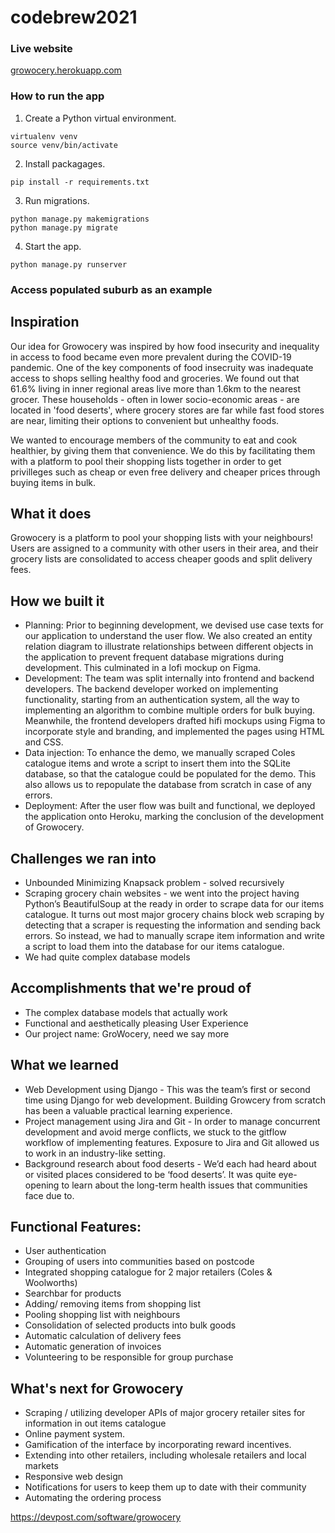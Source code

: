 # codebrew2021

### Live website
[growocery.herokuapp.com](growocery.herokuapp.com)

### How to run the app
1. Create a Python virtual environment.
```
virtualenv venv
source venv/bin/activate
```
2. Install packagages. 
```
pip install -r requirements.txt
```
3. Run migrations.
```
python manage.py makemigrations
python manage.py migrate
```
4. Start the app.
```
python manage.py runserver
```

### Access populated suburb as an example




## Inspiration
Our idea for Growocery was inspired by how food insecurity and inequality in access to food became even more prevalent during the COVID-19 pandemic. One of the key components of food insecruity was inadequate access to shops selling healthy food and groceries. We found out that 61.6%  living in inner regional areas live more than 1.6km to the nearest grocer. These households - often in lower socio-economic areas - are located in 'food deserts', where grocery stores are far while fast food stores are near, limiting their options to convenient but unhealthy foods.

We wanted to encourage members of the community to eat and cook healthier, by giving them that convenience. We do this by facilitating them with a platform to pool their shopping lists together in order to get privilleges such as cheap or even free delivery and cheaper prices through buying items in bulk.

## What it does
Growocery is a platform to pool your shopping lists with your neighbours! Users are assigned to a community with other users in their area, and their grocery lists are consolidated to access cheaper goods and split delivery fees. 

## How we built it
- Planning: Prior to beginning development, we devised use case texts for our application to understand the user flow. We also created an entity relation diagram to illustrate relationships between different objects in the application to prevent frequent database migrations during development. This culminated in a lofi mockup on Figma. 
- Development: The team was split internally into frontend and backend developers. The backend developer worked on implementing functionality, starting from an authentication system, all the way to implementing an algorithm to combine multiple orders for bulk buying. Meanwhile, the frontend developers drafted hifi mockups using Figma to incorporate style and branding, and implemented the pages using HTML and CSS. 
- Data injection: To enhance the demo, we manually scraped Coles catalogue items and wrote a script to insert them into the SQLite database, so that the catalogue could be populated for the demo. This also allows us to repopulate the database from scratch in case of any errors.
- Deployment: After the user flow was built and functional, we deployed the application onto Heroku, marking the conclusion of the development of Growocery. 

## Challenges we ran into
- Unbounded Minimizing Knapsack problem - solved recursively
- Scraping grocery chain websites - we went into the project having Python’s BeautifulSoup at the ready in order to scrape data for our items catalogue. It turns out most major grocery chains block web scraping by detecting that a scraper is requesting the information and sending back errors. So instead, we had to manually scrape item information and write a script to load them into the database for our items catalogue.
- We had quite complex database models

## Accomplishments that we're proud of
- The complex database models that actually work
- Functional and aesthetically pleasing User Experience 
- Our project name: GroWocery, need we say more

## What we learned
-  Web Development using Django - This was the team’s first or second time using Django for web development. Building Growcery from scratch has been a valuable practical learning experience. 
- Project management using Jira and Git - In order to manage concurrent development and avoid merge conflicts, we stuck to the gitflow workflow of implementing features. Exposure to Jira and Git allowed us to work in an industry-like setting. 
- Background research about food deserts - We’d each had heard about or visited places considered to be ‘food deserts’. It was quite eye-opening to learn about the long-term health issues that communities face due to.

## Functional Features:
- User authentication
- Grouping of users into communities based on postcode
- Integrated shopping catalogue for 2 major retailers (Coles & Woolworths)
- Searchbar for products
- Adding/ removing items from shopping list
- Pooling shopping list with neighbours
- Consolidation of selected products into bulk goods
- Automatic calculation of delivery fees
- Automatic generation of invoices
- Volunteering to be responsible for group purchase


## What's next for Growocery
- Scraping / utilizing developer APIs of major grocery retailer sites for information in out items catalogue 
- Online payment system.
- Gamification of the interface by incorporating reward incentives. 
- Extending into other retailers, including wholesale retailers and local markets
- Responsive web design
- Notifications for users to keep them up to date with their community
- Automating the ordering process


https://devpost.com/software/growocery